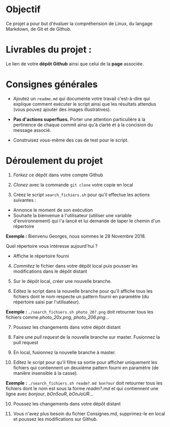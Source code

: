 # Objectif 

Ce projet a pour but d'évaluer la compréhension de Linux, du langage Markdown, de Git et de Github. 

# Livrables du projet :

Le lien de votre **dépôt Github** ainsi que celui de la **page** associée. 

# Consignes générales

- Ajoutez un `readme.md` qui documente votre travail c'est-à-dire qui explique comment exécuter le script ainsi que les résultats attendus (vous pouvez ajouter des images illustratives). 

- **Pas d'actions superflues.** Porter une attention particulière à la pertinence de chaque commit ainsi qu'à clarté et à la concision du message associé.

- Construisez vous-même des cas de test pour le script. 

# Déroulement du projet

1. *Forkez* ce dépôt dans votre compte Github 

2. *Clonez* avec la commande `git clone` votre copie en local

3. Créez le script `search_fichiers.sh` pour qu'il effectue les actions suivantes :

- Annonce le moment de son exécution 	
- Souhaite la bienvenue à l'utilisateur (utiliser une variable d'environnement) qui l'a lancé et lui demande de taper le chemin d'un répertoire 

**Exemple :** Bienvenu Georges, nous sommes le 28 Novembre 2018. 

Quel répertoire vous intéresse aujourd'hui ? 

- Affiche le répertoire fourni

4. *Commitez* le fichier dans votre dépôt local puis pousser les modifications dans le dépôt distant 

5. Sur le dépôt local, créer une nouvelle branche. 

6. Editez le script dans la nouvelle branche pour qu'il affiche tous les fichiers dont le nom respecte un pattern fourni en paramètre (du répertoire saisi par l'utilisateur). 

**Exemple :** `./search_fichiers.sh photo_20?.png` doit retourner tous les fichiers comme *photo_20x.png*, *photo_206.png*...

7. Poussez les changements dans votre dépôt distant 

8. Faire une *pull request* de la nouvelle branche sur master. Fusionnez la pull request 

8. En local, fusionnez la nouvelle branche à master. 

9. Editez le script pour qu'il filtre sa sortie pour afficher uniquement les fichiers qui contiennent un deuxième pattern fourni en paramètre (de manière insensible à la casse). 

**Exemple :** `./search_fichiers.sh readm?.md bon?our` doit retourner tous les fichiers dont le nom est sous la forme *readm?.md* et qui contiennent une ligne avec *bonjour*, *bOn5ouR*, *bOnJoUR*...

10. Poussez les changements dans votre dépôt distant 

11. Vous n'avez plus besoin du fichier Consignes.md, supprimez-le en local et poussez les modifications sur Github.
